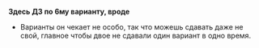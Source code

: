 **Здесь ДЗ по 6му варианту, вроде**
* Варианты он чекает не особо, так что можешь сдавать даже не свой, главное чтобы двое не сдавали один вариант в одно время.
